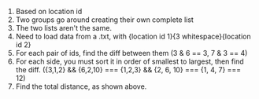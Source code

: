 1. Based on location id
2. Two groups go around creating their own complete list
3. The two lists aren't the same.
4. Need to load data from a .txt, with {location id 1}{3 whitespace}{location id 2}
5. For each pair of ids, find the diff between them (3 & 6 == 3, 7 & 3 == 4)
6. For each side, you must sort it in order of smallest to largest, then find the diff. ({3,1,2} && {6,2,10} === {1,2,3} && {2, 6, 10} === {1, 4, 7} === 12)
6. Find the total distance, as shown above.